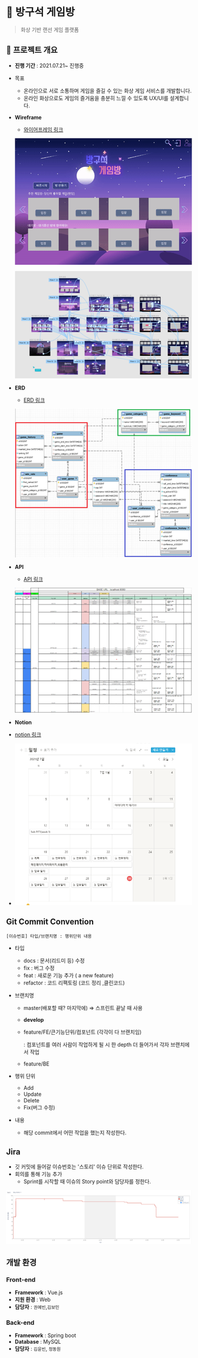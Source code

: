 # 🎈 방구석 게임방

> 화상 기반 랜선 게임 플랫폼 



## 📆 프로젝트 개요 

- **진행 기간** : 2021.07.21~ 진행중
- 목표
  - 온라인으로 서로 소통하며 게임을 즐길 수 있는 화상 게임 서비스를 개발합니다. 
  - 온라인 화상으로도 게임의 즐거움을 충분히 느낄 수 있도록 UX/UI를 설계합니다.
  



- **Wireframe**
  
  - [와이어프레임 링크](https://www.figma.com/file/baTkJLA1PJCApXCzz7GJdZ/방구석게임방?node-id=0%3A1) 
  
  ![KakaoTalk_20210730_005358499](README.assets/KakaoTalk_20210730_005358499.gif)
  
  ![image-20210730101432568](README.assets/image-20210730101432568.png)
  
  


- **ERD**

	- [ERD 링크](https://www.erdcloud.com/d/i2m7SoQ4TDpcjARp3)
	
	![image-20210730002623867](README.assets/image-20210730002623867.png)


- **API** 

	- [API 링크](https://docs.google.com/spreadsheets/d/1Hv3eXslcOPa4mkrRWPYeclXQUAdBnyGK2AVYatX1-eU/edit#gid=1154573824)
	
	![image-20210730101522727](README.assets/image-20210730101522727.png)

- **Notion**

- [notion 링크](https://spangle-dive-0b6.notion.site/36b6e17ba1a346d5a94bb6e3292e1268?v=ff7c138d2781458b889691b19d78bb6f)

- ![image-20210730003525462](README.assets/image-20210730003525462.png)







## Git Commit Convention

```
[이슈번호] 타입/브랜치명 : 행위단위 내용
```

- 타입

  - docs : 문서(리드미 등) 수정
  - fix : 버그 수정
  - feat : 새로운 기능 추가 ( a new feature)
  - refactor : 코드 리팩토링 (코드 정리 ,클린코드)

- 브랜치명

  - master(배포할 때? 마지막에) => 스프린트 끝날 때 사용

  - **develop**

  - feature/FE/큰기능단위/컴포넌트 (각각이 다 브랜치임)

    : 컴포넌트를 여러 사람이 작업하게 될 시 한 depth 더 들어가서 각자 브랜치에서 작업

  - feature/BE

- 행위 단위

  - Add
  - Update
  - Delete
  - Fix(버그 수정)

- 내용

  - 해당 commit에서 어떤 작업을 했는지 작성한다.

## **Jira**

- 깃 커밋에 들어갈 이슈번호는 '스토리' 이슈 단위로 작성한다.
- 회의를 통해 기능 추가
  * Sprint를 시작할 때 이슈의 Story point와 담당자를 정한다.

![image-20210730101558309](README.assets/image-20210730003324695.png)

## 개발 환경

### Front-end

- **Framework** : Vue.js
- **지원 환경** : Web
- **담당자** : `권예빈`,`김보민`



### Back-end

- **Framework** : Spring boot 
- **Database** : MySQL
- **담당자** :  `김윤빈`, `정동원`

